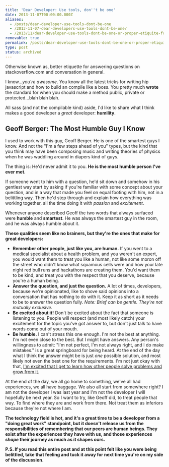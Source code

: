 ```yaml
---
title: 'Dear Developer: Use tools, don''t be one'
date: 2013-11-07T00:00:00.000Z
aliases:
  - /posts/dear-developer-use-tools-dont-be-one
  - /2013-11-07-dear-developers-use-tools-dont-be-one/
  - /2013/11/dear-developer-use-tools-dont-be-one-or-proper-etiquite-for-answering-stackoverflow-questions/
removable: true
permalink: /posts/dear-developer-use-tools-dont-be-one-or-proper-etiquite-for-answering-stackoverflow-questions/
type: post
status: archived
---
```




Otherwise known as, better etiquette for answering questions on stackoverflow.com and conversation in general.

I know..._you're awesome_. You know all the latest tricks for writing hip javascript and how to build an compile like a boss. You pretty much **wrote** the standard for when you should make a method public, private or protected...blah blah blah.

All sass (and not the compilable kind) aside, I'd like to share what I think makes a good developer a _great_ developer: **humility**.

## Geoff Berger: The Most Humble Guy I Know

I used to work with this guy, Geoff Berger. He is one of the smartest guys I know. And not the "I'm a few steps ahead of you" types, but the kind that you think may have been composing music and writing theories of physics when he was waddling around in diapers kind of guys.

The thing is: He'd never admit it to you. **He is the most humble person I've ever met.**

If someone went to him with a question, he'd sit down and somehow in his gentlest way start by asking if you're familiar with some concept about your question, and in a way that made you feel on equal footing with him, not in a belittling way. Then he'd step through and explain how everything was working together, all the time doing it with _passion_ and _excitement_.

Whenever anyone described Geoff the two words that always surfaced were **humble** and **smartest**. He was always the smartest guy in the room, and he was always humble about it.

**These qualities seem like no brainers, but they're the ones that make for great developers:**

- **Remember other people, just like you, are human.** If you went to a medical specialist about a health problem, and you weren't an expert, you would want them to treat you like a human, not like some moron off the street who didn't know what squamous cells were and how your late night red bull runs and hackathons are creating them. You'd want them to be kind, and treat you with the respect that you deserve, because you're a human being.
- **Answer the question, and just the question.** A lot of times, developers, because we're opinionated, like to shove said opinions into a conversation that has nothing to do with it. Keep it as short as it needs to be to answer the question fully. _Note: Brief can be gentle. They're not mutually exclusive._
- **Be excited about it!** Don't be excited about the fact that someone is listening to you. People will respect (and most likely catch) your excitement for the topic you've got answer to, but don't just talk to have words come out of your mouth.
- **Be humble.** I can't stress this one enough. I'm not the best at anything. I'm not even close to the best. But I might have answers. Any person's willingness to admit: "I'm not perfect, I'm not always right, and I do make mistakes." is a great springboard for being heard. At the end of the day what I think the answer might be is just _one_ possible solution, and most likely not even the best one for the requirements. I'm not just okay with that, [I'm excited that I get to learn how other people solve problems and grow from it](/2013/10/01/emulate-what-you-wish-to-replicate/).

At the end of the day, we all go home to something, we've all had experiences, we all have baggage. We also all start from somewhere right? I am not the developer I was last year and I'm not the developer I will hopefully be next year. So I want to try, like Geoff did, to treat people that way. To find where they are and work from there. Not treat them as inferiors because they're not where I am.

**The technology field is hot, and it's a great time to be a developer from a "doing great work" standpoint, but it doesn't release us from the responsibilities of remembering that our peers are human beings. They exist after the experiences they have with us, and those experiences _shape_ their journey as much as it shapes ours.**

**P.S. If you read this entire post and at this point felt like you were being belittled, take that feeling and tuck it away for next time you're on my side of the discussion.**

